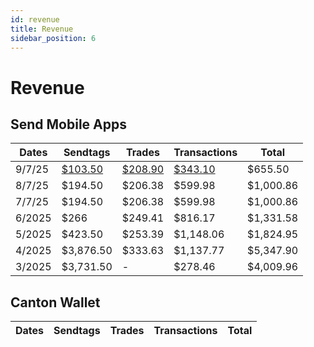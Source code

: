 ```yaml
---
id: revenue
title: Revenue
sidebar_position: 6
---
```


# Revenue

## Send Mobile Apps

| Dates | Sendtags | Trades | Transactions | Total |
|-------|----------|--------|--------------|-------|
| 9/7/25 | <a href="https://basescan.org/tx/0xc2a5ad6c307612faab54f94fd8a304d99fa28d113b03cce30a08e58347160cc8" class="multisig-revenue-link" target="_blank">$103.50</a> | <a href="https://basescan.org/tx/0xb67ca84dfdb6a4c9ad9e95418ab63e2e5aaa246f9019e44dce82c898e8c3a6fe" class="multisig-revenue-link" target="_blank">$208.90</a> | <a href="https://basescan.org/tx/0x1402ef362c2943d16f3922cd8f65d69f2103e21b369b63317a1e6a281382c390" class="multisig-revenue-link" target="_blank">$343.10</a> | $655.50 |
| 8/7/25 | $194.50 | $206.38 | $599.98 | $1,000.86 |
| 7/7/25 | $194.50 | $206.38 | $599.98 | $1,000.86 |
| 6/2025 | $266 | $249.41 | $816.17 | $1,331.58 |
| 5/2025 | $423.50 | $253.39 | $1,148.06 | $1,824.95 |
| 4/2025 | $3,876.50 | $333.63 | $1,137.77 | $5,347.90 |
| 3/2025 | $3,731.50 | - | $278.46 | $4,009.96 |

## Canton Wallet

| Dates | Sendtags | Trades | Transactions | Total |
|-------|----------|--------|--------------|-------|